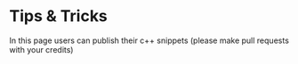 # Tips & Tricks

In this page users can publish their c++ snippets (please make pull requests with your credits)
